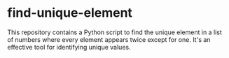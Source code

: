 # find-unique-element
This repository contains a Python script to find the unique element in a list of numbers where every element appears twice except for one. It's an effective tool for identifying unique values.
